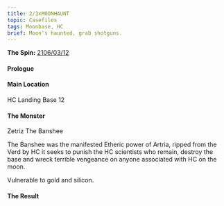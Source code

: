 ```yaml
---
title: 2/3xMOONHAUNT
topic: Casefiles
tags: Moonbase, HC
brief: Moon's haunted, grab shotguns.
---
```


__The Spin:__ [2106/03/12](http://thespin.glitch.me/archive/2108-03-12)

#### Prologue

#### Main Location

HC Landing Base 12

#### The Monster

Zetriz The Banshee

The Banshee was the manifested Etheric power of Artria, ripped from the Verd by HC it seeks to punish the HC scientists who remain, destroy the base and wreck terrible vengeance on anyone associated with HC on the moon.

Vulnerable to gold and silicon.

#### The Result

